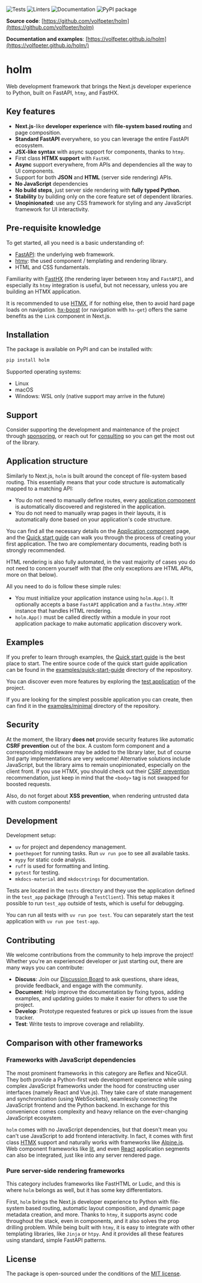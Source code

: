 ![Tests](https://github.com/volfpeter/holm/actions/workflows/tests.yml/badge.svg)
![Linters](https://github.com/volfpeter/holm/actions/workflows/linters.yml/badge.svg)
![Documentation](https://github.com/volfpeter/holm/actions/workflows/build-docs.yml/badge.svg)
![PyPI package](https://img.shields.io/pypi/v/holm?color=%2334D058&label=PyPI%20Package)

**Source code**: [https://github.com/volfpeter/holm](https://github.com/volfpeter/holm)

**Documentation and examples**: [https://volfpeter.github.io/holm](https://volfpeter.github.io/holm/)

# holm

Web development framework that brings the Next.js developer experience to Python, built on FastAPI, `htmy`, and FastHX.

## Key features

- **Next.js**-like **developer experience** with **file-system based routing** and page composition.
- **Standard FastAPI** everywhere, so you can leverage the entire FastAPI ecosystem.
- **JSX-like syntax** with async support for components, thanks to `htmy`.
- First class **HTMX support** with `FastHX`.
- **Async** support everywhere, from APIs and dependencies all the way to UI components.
- Support for both **JSON** and **HTML** (server side rendering) APIs.
- **No JavaScript** dependencies
- **No build steps**, just server side rendering with **fully typed Python**.
- **Stability** by building only on the core feature set of dependent libraries.
- **Unopinionated**: use any CSS framework for styling and any JavaScript framework for UI interactivity.

## Pre-requisite knowledge

To get started, all you need is a basic understanding of:

- [FastAPI](https://fastapi.tiangolo.com/tutorial/): the underlying web framework.
- [htmy](https://volfpeter.github.io/htmy/): the used component / templating and rendering library.
- HTML and CSS fundamentals.

Familiarity with [FastHX](https://volfpeter.github.io/fasthx/) (the rendering layer between `htmy` and `FastAPI`), and especially its `htmy` integration is useful, but not necessary, unless you are building an HTMX application.

It is recommended to use [HTMX](https://htmx.org/), if for nothing else, then to avoid hard page loads on navigation. [hx-boost](https://htmx.org/attributes/hx-boost/) (or navigation with `hx-get`) offers the same benefits as the `Link` component in Next.js.

## Installation

The package is available on PyPI and can be installed with:

```bash
pip install holm
```

Supported operating systems:

- Linux
- macOS
- Windows: WSL only (native support may arrive in the future)

## Support

Consider supporting the development and maintenance of the project through [sponsoring](https://buymeacoffee.com/volfpeter), or reach out for [consulting](https://www.volfp.com/contact?subject=Consulting%20-%20holm) so you can get the most out of the library.

## Application structure

Similarly to Next.js, `holm` is built around the concept of file-system based routing. This essentially means that your code structure is automatically mapped to a matching API:

- You do not need to manually define routes, every [application component](https://volfpeter.github.io/holm/application-components) is automatically discovered and registered in the application.
- You do not need to manually wrap pages in their layouts, it is automatically done based on your application's code structure.

You can find all the necessary details on the [Application component](https://volfpeter.github.io/holm/application-components) page, and the [Quick start guide](https://volfpeter.github.io/holm/quick-start-guide) can walk you through the process of creating your first application. The two are complementary documents, reading both is strongly recommended.

HTML rendering is also fully automated, in the vast majority of cases you do not need to concern yourself with that (the only exceptions are HTML APIs, more on that below).

All you need to do is follow these simple rules:

- You must initialize your application instance using `holm.App()`. It optionally accepts a base `FastAPI` application and a `fasthx.htmy.HTMY` instance that handles HTML rendering.
- `holm.App()` must be called directly within a module in your root application package to make automatic application discovery work.

## Examples

If you prefer to learn through examples, the [Quick start guide](https://volfpeter.github.io/holm/quick-start-guide) is the best place to start. The entire source code of the quick start guide application can be found in the [examples/quick-start-guide](https://github.com/volfpeter/holm/tree/main/examples/quick-start-guide) directory of the repository.

You can discover even more features by exploring the [test application](https://github.com/volfpeter/holm/tree/main/test_app) of the project.

If you are looking for the simplest possible application you can create, then can find it in the [examples/minimal](https://github.com/volfpeter/holm/tree/main/examples/minimal) directory of the repository.

## Security

At the moment, the library **does not** provide security features like automatic **CSRF prevention** out of the box. A custom form component and a corresponding middleware may be added to the library later, but of course 3rd party implementations are very welcome! Alternative solutions include JavaScript, but the library aims to remain unopinionated, especially on the client front. If you use HTMX, you should check out their [CSRF prevention](https://htmx.org/docs/#csrf-prevention) recommendation, just keep in mind that the `<body>` tag is not swapped for boosted requests.

Also, do not forget about **XSS prevention**, when rendering untrusted data with custom components!

## Development

Development setup:

- `uv` for project and dependency management.
- `poethepoet` for running tasks. Run `uv run poe` to see all available tasks.
- `mypy` for static code analysis.
- `ruff` is used for formatting and linting.
- `pytest` for testing.
- `mkdocs-material` and `mkdocstrings` for documentation.

Tests are located in the `tests` directory and they use the application defined in the `test_app` package (through a `TestClient`). This setup makes it possible to run `test_app` outside of tests, which is useful for debugging.

You can run all tests with `uv run poe test`. You can separately start the test application with `uv run poe test-app`.

## Contributing

We welcome contributions from the community to help improve the project! Whether you're an experienced developer or just starting out, there are many ways you can contribute:

- **Discuss**: Join our [Discussion Board](https://github.com/volfpeter/holm/discussions) to ask questions, share ideas, provide feedback, and engage with the community.
- **Document**: Help improve the documentation by fixing typos, adding examples, and updating guides to make it easier for others to use the project.
- **Develop**: Prototype requested features or pick up issues from the issue tracker.
- **Test**: Write tests to improve coverage and reliability.

## Comparison with other frameworks

### Frameworks with JavaScript dependencies

The most prominent frameworks in this category are Reflex and NiceGUI. They both provide a Python-first web development experience while using complex JavaScript frameworks under the hood for constructing user interfaces (namely React and Vue.js). They take care of state management and synchronization (using WebSockets), seamlessly connecting the JavaScript frontend and the Python backend. In exchange for this convenience comes complexity and heavy reliance on the ever-changing JavaScript ecosystem.

`holm` comes with no JavaScript dependencies, but that doesn't mean you can't use JavaScript to add frontend interactivity. In fact, it comes with first class [HTMX](https://htmx.org/) support and naturally works with frameworks like [Alpine.js](https://alpinejs.dev/). Web component frameworks like [lit](https://lit.dev/), and even [React](https://react.dev/learn/add-react-to-an-existing-project#using-react-for-a-part-of-your-existing-page) application segments can also be integrated, just like into any server rendered page.

### Pure server-side rendering frameworks

This category includes frameworks like FastHTML or Ludic, and this is where `holm` belongs as well, but it has some key differentiators.

First, `holm` brings the Next.js developer experience to Python with file-system based routing, automatic layout composition, and dynamic page metadata creation, and more. Thanks to `htmy`, it supports async code throughout the stack, even in components, and it also solves the prop drilling problem. While being built with `htmy`, it is easy to integrate with other templating libraries, like `Jinja` or `htpy`. And it provides all these features using standard, simple FastAPI patterns.

## License

The package is open-sourced under the conditions of the [MIT license](https://choosealicense.com/licenses/mit/).
